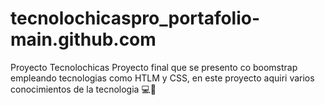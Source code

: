 # tecnolochicaspro_portafolio-main.github.com
Proyecto Tecnolochicas 
Proyecto final que se presento co boomstrap empleando tecnologias como HTLM y CSS, en este proyecto aquiri varios conocimientos de la tecnologia 💻🤍
